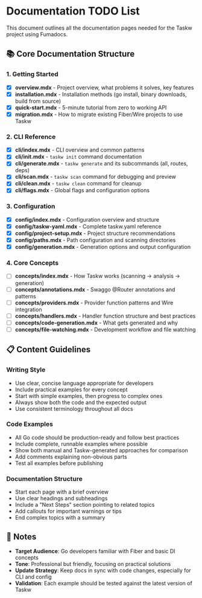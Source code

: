 # Documentation TODO List

This document outlines all the documentation pages needed for the Taskw project using Fumadocs.

## 📚 Core Documentation Structure

### 1. Getting Started

- [x] **overview.mdx** - Project overview, what problems it solves, key features
- [x] **installation.mdx** - Installation methods (go install, binary downloads, build from source)
- [x] **quick-start.mdx** - 5-minute tutorial from zero to working API
- [x] **migration.mdx** - How to migrate existing Fiber/Wire projects to use Taskw

### 2. CLI Reference

- [x] **cli/index.mdx** - CLI overview and common patterns
- [x] **cli/init.mdx** - `taskw init` command documentation
- [x] **cli/generate.mdx** - `taskw generate` and its subcommands (all, routes, deps)
- [x] **cli/scan.mdx** - `taskw scan` command for debugging and preview
- [x] **cli/clean.mdx** - `taskw clean` command for cleanup
- [x] **cli/flags.mdx** - Global flags and configuration options

### 3. Configuration

- [x] **config/index.mdx** - Configuration overview and structure
- [x] **config/taskw-yaml.mdx** - Complete taskw.yaml reference
- [x] **config/project-setup.mdx** - Project structure recommendations
- [x] **config/paths.mdx** - Path configuration and scanning directories
- [x] **config/generation.mdx** - Generation options and output configuration

### 4. Core Concepts

- [ ] **concepts/index.mdx** - How Taskw works (scanning → analysis → generation)
- [ ] **concepts/annotations.mdx** - Swaggo @Router annotations and patterns
- [ ] **concepts/providers.mdx** - Provider function patterns and Wire integration
- [ ] **concepts/handlers.mdx** - Handler function structure and best practices
- [ ] **concepts/code-generation.mdx** - What gets generated and why
- [ ] **concepts/file-watching.mdx** - Development workflow and file watching

## 📋 Content Guidelines

### Writing Style

- Use clear, concise language appropriate for developers
- Include practical examples for every concept
- Start with simple examples, then progress to complex ones
- Always show both the code and the expected output
- Use consistent terminology throughout all docs

### Code Examples

- All Go code should be production-ready and follow best practices
- Include complete, runnable examples where possible
- Show both manual and Taskw-generated approaches for comparison
- Add comments explaining non-obvious parts
- Test all examples before publishing

### Documentation Structure

- Start each page with a brief overview
- Use clear headings and subheadings
- Include a "Next Steps" section pointing to related topics
- Add callouts for important warnings or tips
- End complex topics with a summary

## 📝 Notes

- **Target Audience**: Go developers familiar with Fiber and basic DI concepts
- **Tone**: Professional but friendly, focusing on practical solutions
- **Update Strategy**: Keep docs in sync with code changes, especially for CLI and config
- **Validation**: Each example should be tested against the latest version of Taskw
